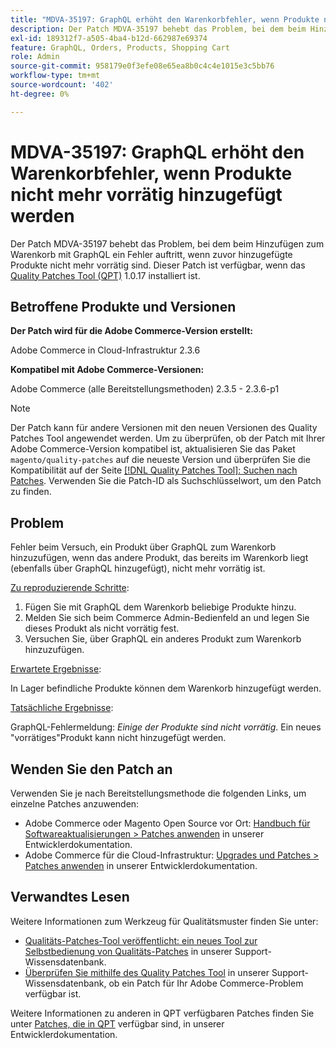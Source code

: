 ```yaml
---
title: "MDVA-35197: GraphQL erhöht den Warenkorbfehler, wenn Produkte nicht mehr vorrätig hinzugefügt werden"
description: Der Patch MDVA-35197 behebt das Problem, bei dem beim Hinzufügen zum Warenkorb mit GraphQL ein Fehler auftritt, wenn zuvor hinzugefügte Produkte nicht mehr vorrätig sind. Dieser Patch ist verfügbar, wenn das [Quality Patches Tool (QPT)](/help/announcements/adobe-commerce-announcements/magento-quality-patches-released-new-tool-to-self-serve-quality-patches.md) 1.0.17 installiert ist.
exl-id: 189312f7-a505-4ba4-b12d-662987e69374
feature: GraphQL, Orders, Products, Shopping Cart
role: Admin
source-git-commit: 958179e0f3efe08e65ea8b0c4c4e1015e3c5bb76
workflow-type: tm+mt
source-wordcount: '402'
ht-degree: 0%

---
```


# MDVA-35197: GraphQL erhöht den Warenkorbfehler, wenn Produkte nicht mehr vorrätig hinzugefügt werden

Der Patch MDVA-35197 behebt das Problem, bei dem beim Hinzufügen zum Warenkorb mit GraphQL ein Fehler auftritt, wenn zuvor hinzugefügte Produkte nicht mehr vorrätig sind. Dieser Patch ist verfügbar, wenn das [Quality Patches Tool (QPT)](/help/announcements/adobe-commerce-announcements/magento-quality-patches-released-new-tool-to-self-serve-quality-patches.md) 1.0.17 installiert ist.

## Betroffene Produkte und Versionen

**Der Patch wird für die Adobe Commerce-Version erstellt:**

Adobe Commerce in Cloud-Infrastruktur 2.3.6

**Kompatibel mit Adobe Commerce-Versionen:**

Adobe Commerce (alle Bereitstellungsmethoden) 2.3.5 - 2.3.6-p1

>[!NOTE]
>
>Der Patch kann für andere Versionen mit den neuen Versionen des Quality Patches Tool angewendet werden. Um zu überprüfen, ob der Patch mit Ihrer Adobe Commerce-Version kompatibel ist, aktualisieren Sie das Paket `magento/quality-patches` auf die neueste Version und überprüfen Sie die Kompatibilität auf der Seite [[!DNL Quality Patches Tool]: Suchen nach Patches](https://devdocs.magento.com/quality-patches/tool.html#patch-grid). Verwenden Sie die Patch-ID als Suchschlüsselwort, um den Patch zu finden.

## Problem

Fehler beim Versuch, ein Produkt über GraphQL zum Warenkorb hinzuzufügen, wenn das andere Produkt, das bereits im Warenkorb liegt (ebenfalls über GraphQL hinzugefügt), nicht mehr vorrätig ist.

<u>Zu reproduzierende Schritte</u>:

1. Fügen Sie mit GraphQL dem Warenkorb beliebige Produkte hinzu.
1. Melden Sie sich beim Commerce Admin-Bedienfeld an und legen Sie dieses Produkt als nicht vorrätig fest.
1. Versuchen Sie, über GraphQL ein anderes Produkt zum Warenkorb hinzuzufügen.

<u>Erwartete Ergebnisse</u>:

In Lager befindliche Produkte können dem Warenkorb hinzugefügt werden.

<u>Tatsächliche Ergebnisse</u>:

GraphQL-Fehlermeldung: *Einige der Produkte sind nicht vorrätig*. Ein neues &quot;vorrätiges&quot;Produkt kann nicht hinzugefügt werden.

## Wenden Sie den Patch an

Verwenden Sie je nach Bereitstellungsmethode die folgenden Links, um einzelne Patches anzuwenden:

* Adobe Commerce oder Magento Open Source vor Ort: [Handbuch für Softwareaktualisierungen > Patches anwenden](https://devdocs.magento.com/guides/v2.4/comp-mgr/patching/mqp.html) in unserer Entwicklerdokumentation.
* Adobe Commerce für die Cloud-Infrastruktur: [Upgrades und Patches > Patches anwenden](https://devdocs.magento.com/cloud/project/project-patch.html) in unserer Entwicklerdokumentation.

## Verwandtes Lesen

Weitere Informationen zum Werkzeug für Qualitätsmuster finden Sie unter:

* [Qualitäts-Patches-Tool veröffentlicht: ein neues Tool zur Selbstbedienung von Qualitäts-Patches](/help/announcements/adobe-commerce-announcements/magento-quality-patches-released-new-tool-to-self-serve-quality-patches.md) in unserer Support-Wissensdatenbank.
* [Überprüfen Sie mithilfe des Quality Patches Tool](/help/support-tools/patches-available-in-qpt-tool/check-patch-for-magento-issue-with-magento-quality-patches.md) in unserer Support-Wissensdatenbank, ob ein Patch für Ihr Adobe Commerce-Problem verfügbar ist.

Weitere Informationen zu anderen in QPT verfügbaren Patches finden Sie unter [Patches, die in QPT](https://devdocs.magento.com/quality-patches/tool.html#patch-grid) verfügbar sind, in unserer Entwicklerdokumentation.
